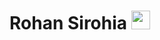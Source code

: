 # Rohan Sirohia&nbsp;<img src="https://s7.gifyu.com/images/giphy431d409d119e7dd7.gif" width="30px">
